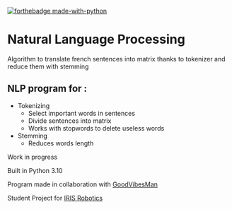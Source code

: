 [![forthebadge made-with-python](http://ForTheBadge.com/images/badges/made-with-python.svg)](https://www.python.org/)

# Natural Language Processing

Algorithm to translate french sentences into matrix thanks to tokenizer and reduce them with stemming

## NLP program for :
* Tokenizing
    * Select important words in sentences
    * Divide sentences into matrix
    * Works with stopwords to delete useless words
* Stemming
    * Reduces words length

Work in progress

Built in Python 3.10

Program made in collaboration with [GoodVibesMan](https://github.com/GoodVibesMan)

Student Project for [IRIS Robotics](https://www.instagram.com/irisrobotics/?hl=fr)
